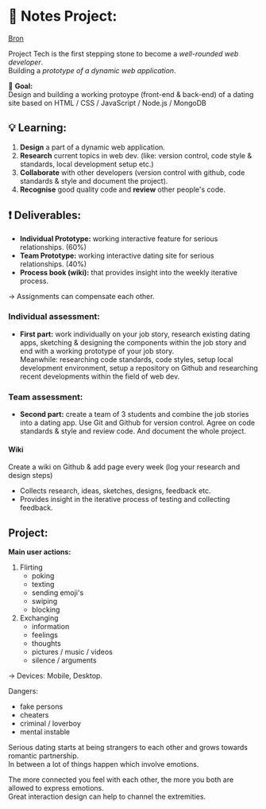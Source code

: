 # :notebook: Notes Project: 

[Bron](https://docs.google.com/presentation/d/e/2PACX-1vQ3c-KZTPywATIL1t1HS20cpmSFjyBsTCcENpBU2KA2jyxFiCvmKKhhUR6G78-x29NsqQDvt3qmsB4Z/pub?start=false&loop=false&delayms=3000&slide=id.g2922825c54_2_63)

Project Tech is the first stepping stone to become a *well-rounded web developer*.<br>
Building a *prototype of a dynamic web application*.

:dart: **Goal:**<br>
Design and building a working protoype (front-end & back-end) of a dating site based on HTML / CSS / JavaScript / Node.js / MongoDB

## :bulb: Learning: 
1. **Design** a part of a dynamic web application.
2. **Research** current topics in web dev. (like: version control, code style & standards, local development setup etc.)
3. **Collaborate** with other developers (version control with github, code standards & style and document the project).
4. **Recognise** good quality code and **review** other people's code.

## :exclamation: Deliverables:
- **Individual Prototype:** working interactive feature for serious relationships. (60%)
- **Team Prototype:** working interactive dating site for serious relationships. (40%)
- **Process book (wiki):** that provides insight into the weekly iterative process.

-> Assignments can compensate each other.

### Individual assessment:
- **First part:** work individually on your job story, research existing dating apps, sketching & designing the components within the job story and end with a working prototype of your job story.<br>
Meanwhile: researching code standards, code styles, setup local development environment, setup a repository on Github and researching recent developments within the field of web dev.

### Team assessment:
- **Second part:** create a team of 3 students and combine the job stories into a dating app. Use Git and Github for version control. Agree on code standards & style and review code. And document the whole project.

#### Wiki
Create a wiki on Github & add page every week (log your research and design steps)<br>
- Collects research, ideas, sketches, designs, feedback etc.
- Provides insight in the iterative process of testing and collecting feedback.

## Project:

**Main user actions:**
1. Flirting
    - poking
    - texting
    - sending emoji's
    - swiping
    - blocking
2. Exchanging
    - information
    - feelings
    - thoughts
    - pictures / music / videos
    - silence / arguments

-> Devices: Mobile, Desktop.

Dangers:<br>
- fake persons
- cheaters
- criminal / loverboy 
- mental instable

Serious dating starts at being strangers to each other and grows towards romantic partnership.<br>
In between  a lot of things happen which involve emotions.

The more connected you feel with each other, the more you both are allowed to express emotions.<br>
Great interaction design can help to channel the extremities.